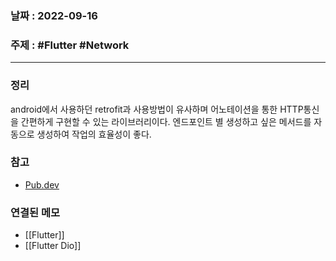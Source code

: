 ### 날짜 : 2022-09-16
### 주제 : #Flutter #Network
----
### 정리
android에서 사용하던 retrofit과 사용방법이 유사하며 어노테이션을 통한 HTTP통신을 간편하게 구현할 수 있는 라이브러리이다.
엔드포인트 별 생성하고 싶은 메서드를 자동으로 생성하여 작업의 효율성이 좋다.


### 참고
- [Pub.dev](https://pub.dev/packages/retrofit)

### 연결된 메모
- [[Flutter]]
- [[Flutter Dio]]